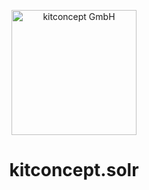 <p align="center">
    <img alt="kitconcept GmbH" width="200px" src="https://kitconcept.com/logo.svg">
</p>

<h1 align="center">kitconcept.solr</h1>
